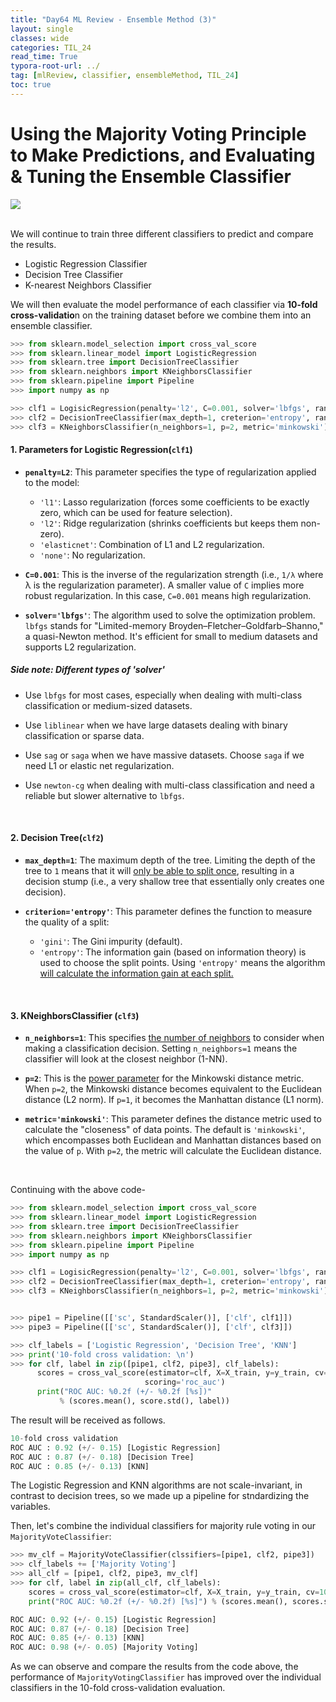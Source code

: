 ```yaml
---
title: "Day64 ML Review - Ensemble Method (3)"
layout: single
classes: wide
categories: TIL_24
read_time: True
typora-root-url: ../
tag: [mlReview, classifier, ensembleMethod, TIL_24]
toc: true 
---
```


# Using the Majority Voting Principle to Make Predictions, and Evaluating & Tuning the Ensemble Classifier

<img src="/blog/images/2024-08-28-TIL24_Day64/4327EA79-C600-431F-93D1-AE7CC891C2EF.jpeg"><br><br>

We will continue to train three different classifiers to predict and compare the results. 

- Logistic Regression Classifier
- Decision Tree Classifier
- K-nearest Neighbors Classifier



We will then evaluate the model performance of each classifier via **10-fold cross-validatio**n on the training dataset before we combine them into an ensemble classifier.

```python
>>> from sklearn.model_selection import cross_val_score
>>> from sklearn.linear_model import LogisticRegression
>>> from sklearn.tree import DecisionTreeClassifier
>>> from sklearn.neighbors import KNeighborsClassifier
>>> from sklearn.pipeline import Pipeline
>>> import numpy as np

>>> clf1 = LogisicRegression(penalty='l2', C=0.001, solver='lbfgs', random_state=1)
>>> clf2 = DecisionTreeClassifier(max_depth=1, creterion='entropy', random_state=0)
>>> clf3 = KNeighborsClassifier(n_neighbors=1, p=2, metric='minkowski')

```



#### 1. Parameters for Logistic Regression(`clf1`)

- **`penalty=L2`**: This parameter specifies the type of regularization applied to the model:
  - `'l1'`: Lasso regularization (forces some coefficients to be exactly zero, which can be used for feature selection).
  - `'l2'`: Ridge regularization (shrinks coefficients but keeps them non-zero).
  - `'elasticnet'`: Combination of L1 and L2 regularization.
  - `'none'`: No regularization.

- **`C=0.001`**: This is the inverse of the regularization strength (i.e., `1/λ` where λ is the regularization parameter). A smaller value of `C` implies more robust regularization. In this case, `C=0.001` means high regularization.

- **`solver='lbfgs'`**: The algorithm used to solve the optimization problem. `lbfgs` stands for "Limited-memory Broyden–Fletcher–Goldfarb–Shanno," a quasi-Newton method. It's efficient for small to medium datasets and supports L2 regularization.

##### Side note: Different types of 'solver'

- Use `lbfgs` for most cases, especially when dealing with multi-class classification or medium-sized datasets.

- Use `liblinear` when we have large datasets dealing with binary classification or sparse data.
- Use `sag` or `saga` when we have massive datasets. Choose `saga` if we need L1 or elastic net regularization.
- Use `newton-cg` when dealing with multi-class classification and need a reliable but slower alternative to `lbfgs`.

<Br>

#### 2. Decision Tree(`clf2`)

- **`max_depth=1`**: The maximum depth of the tree. Limiting the depth of the tree to `1` means that it will <u>only be able to split once</u>, resulting in a decision stump (i.e., a very shallow tree that essentially only creates one decision).

- **`criterion='entropy'`**: This parameter defines the function to measure the quality of a split:
  - `'gini'`: The Gini impurity (default).
  - `'entropy'`: The information gain (based on information theory) is used to choose the split points. Using `'entropy'` means the algorithm <u>will calculate the information gain at each split.</u>

<br>

#### 3. KNeighborsClassifier (`clf3`)

- **`n_neighbors=1`**: This specifies <u>the number of neighbors</u> to consider when making a classification decision. Setting `n_neighbors=1` means the classifier will look at the closest neighbor (1-NN).

- **`p=2`**: This is the <u>power parameter</u> for the Minkowski distance metric. When `p=2`, the Minkowski distance becomes equivalent to the Euclidean distance (L2 norm). If `p=1`, it becomes the Manhattan distance (L1 norm).

- **`metric='minkowski'`**: This parameter defines the distance metric used to calculate the "closeness" of data points. The default is `'minkowski'`, which encompasses both Euclidean and Manhattan distances based on the value of `p`. With `p=2`, the metric will calculate the Euclidean distance.

<br>

Continuing with the above code- 

```python
>>> from sklearn.model_selection import cross_val_score
>>> from sklearn.linear_model import LogisticRegression
>>> from sklearn.tree import DecisionTreeClassifier
>>> from sklearn.neighbors import KNeighborsClassifier
>>> from sklearn.pipeline import Pipeline
>>> import numpy as np

>>> clf1 = LogisicRegression(penalty='l2', C=0.001, solver='lbfgs', random_state=1)
>>> clf2 = DecisionTreeClassifier(max_depth=1, creterion='entropy', random_state=0)
>>> clf3 = KNeighborsClassifier(n_neighbors=1, p=2, metric='minkowski')


>>> pipe1 = Pipeline([['sc', StandardScaler()], ['clf', clf1]])
>>> pipe3 = Pipeline([['sc', StandardScaler()], ['clf', clf3]])

>>> clf_labels = ['Logistic Regression', 'Decision Tree', 'KNN']
>>> print('10-fold cross validation: \n')
>>> for clf, label in zip([pipe1, clf2, pipe3], clf_labels):
      scores = cross_val_score(estimator=clf, X=X_train, y=y_train, cv=10,
                              scoring='roc_auc')
      print("ROC AUC: %0.2f (+/- %0.2f [%s])"
           % (scores.mean(), score.std(), label))

```

The result will be received as follows.

```python
10-fold cross validation
ROC AUC : 0.92 (+/- 0.15) [Logistic Regression]
ROC AUC : 0.87 (+/- 0.18) [Decision Tree]
ROC AUC : 0.85 (+/- 0.13) [KNN]
```

The Logistic Regression and KNN algorithms are not scale-invariant, in contrast to decision trees, so we made up a pipeline for stndardizing the variables. 



Then, let's combine the individual classifiers for majority rule voting in our `MajorityVoteClassifier`:

```python
>>> mv_clf = MajorityVoteClassifier(clssifiers=[pipe1, clf2, pipe3])
>>> clf_labels += ['Majority Voting']
>>> all_clf = [pipe1, clf2, pipe3, mv_clf]
>>> for clf, label in zip(all_clf, clf_labels):
  	scores = cross_val_score(estimator=clf, X=X_train, y=y_train, cv=10, scoring='roc_auc')
  	print("ROC AUC: %0.2f (+/- %0.2f) [%s]") % (scores.mean(), scores.std(), label)

ROC AUC: 0.92 (+/- 0.15) [Logistic Regression]
ROC AUC: 0.87 (+/- 0.18) [Decision Tree]
ROC AUC: 0.85 (+/- 0.13) [KNN]
ROC AUC: 0.98 (+/- 0.05) [Majority Voting]
```



As we can observe and compare the results from the code above, the performance of `MajorityVotingClassifier` has improved over the individual classifiers in the 10-fold cross-validation evaluation. 

